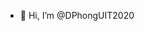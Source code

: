 - 👋 Hi, I’m @DPhongUIT2020

<!---
DPhongUIT2021/DPhongUIT2021 is a ✨ special ✨ repository because its `README.md` (this file) appears on your GitHub profile.
You can click the Preview link to take a look at your changes.
--->
